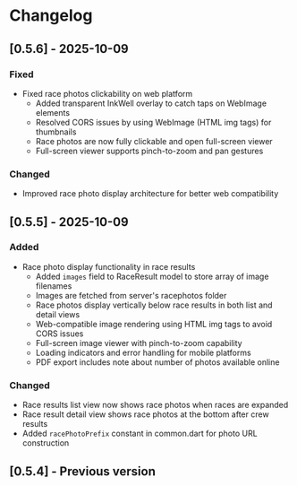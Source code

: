# Changelog

## [0.5.6] - 2025-10-09

### Fixed
- Fixed race photos clickability on web platform
  - Added transparent InkWell overlay to catch taps on WebImage elements
  - Resolved CORS issues by using WebImage (HTML img tags) for thumbnails
  - Race photos are now fully clickable and open full-screen viewer
  - Full-screen viewer supports pinch-to-zoom and pan gestures

### Changed
- Improved race photo display architecture for better web compatibility

## [0.5.5] - 2025-10-09

### Added
- Race photo display functionality in race results
  - Added `images` field to RaceResult model to store array of image filenames
  - Images are fetched from server's racephotos folder
  - Race photos display vertically below race results in both list and detail views
  - Web-compatible image rendering using HTML img tags to avoid CORS issues
  - Full-screen image viewer with pinch-to-zoom capability
  - Loading indicators and error handling for mobile platforms
  - PDF export includes note about number of photos available online

### Changed
- Race results list view now shows race photos when races are expanded
- Race result detail view shows race photos at the bottom after crew results
- Added `racePhotoPrefix` constant in common.dart for photo URL construction

## [0.5.4] - Previous version

